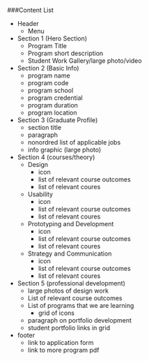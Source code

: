 ###Content List

- Header 
    - Menu
- Section 1 (Hero Section)
    - Program Title 
    - Program short description 
    - Student Work Gallery/large photo/video
- Section 2 (Basic Info)
    - program name
    - program code
    - program school
    - program credential 
    - program duration
    - program location
- Section 3 (Graduate Profile)  
    - section title 
    - paragraph 
    - nonordred list of applicable jobs 
    - info graphic (large photo)
- Section 4 (courses/theory)
    - Design 
        - icon
        - list of relevant course outcomes 
        - list of relevant coures
    - Usability 
        - icon
        - list of relevant course outcomes 
        - list of relevant coures
    - Prototyping and Development
        - icon 
        - list of relevant course outcomes 
        - list of relevant coures  
    - Strategy and Communication
        - icon 
        - list of relevant course outcomes 
        - list of relevant coures 
- Section 5 (professional development)
    - large photos of design work
    - List of relevant course outcomes
    - List of programs that we are learning
        - grid of icons
    - paragraph on portfolio development
    - student portfolio links in grid
- footer
    - link to application form 
    - link to more program pdf

          